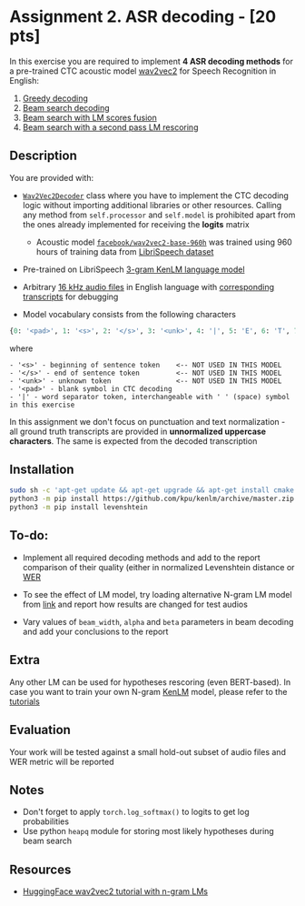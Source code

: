# Assignment 2. ASR decoding - [20 pts]

In this exercise you are required to implement **4 ASR decoding methods** for a pre-trained CTC acoustic model [wav2vec2](https://huggingface.co/docs/transformers/en/model_doc/wav2vec2) for Speech Recognition in English:

1. [Greedy decoding](wav2vec2decoder.py:41)
2. [Beam search decoding](wav2vec2decoder.py:54)
3. [Beam search with LM scores fusion](wav2vec2decoder.py:76)
4. [Beam search with a second pass LM rescoring](wav2vec2decoder.py:95)


## Description

You are provided with:
- [`Wav2Vec2Decoder`](wav2vec2decoder.py) class where you have to implement the CTC decoding logic without importing additional libraries or other resources. Calling any method from `self.processor` and `self.model` is prohibited apart from the ones already implemented for receiving the **logits** matrix
    - Acoustic model [`facebook/wav2vec2-base-960h`](https://huggingface.co/facebook/wav2vec2-base-960h) was trained using 960 hours of training data from [LibriSpeech dataset](https://www.openslr.org/12)
- Pre-trained on LibriSpeech [3-gram KenLM language model](http://www.openslr.org/11/)
- Arbitrary [16 kHz audio files](examples/) in English language with [corresponding transcripts](wav2vec2decoder.py:165) for debugging

- Model vocabulary consists from the following characters
```python
{0: '<pad>', 1: '<s>', 2: '</s>', 3: '<unk>', 4: '|', 5: 'E', 6: 'T', 7: 'A', 8: 'O', 9: 'N', 10: 'I', 11: 'H', 12: 'S', 13: 'R', 14: 'D', 15: 'L', 16: 'U', 17: 'M', 18: 'W', 19: 'C', 20: 'F', 21: 'G', 22: 'Y', 23: 'P', 24: 'B', 25: 'V', 26: 'K', 27: "'", 28: 'X', 29: 'J', 30: 'Q', 31: 'Z'}
```
where

    - '<s>' - beginning of sentence token    <-- NOT USED IN THIS MODEL
    - '</s>' - end of sentence token         <-- NOT USED IN THIS MODEL
    - '<unk>' - unknown token                <-- NOT USED IN THIS MODEL
    - '<pad>' - blank symbol in CTC decoding
    - '|' - word separator token, interchangeable with ' ' (space) symbol in this exercise


In this assignment we don't focus on punctuation and text normalization - all ground truth transcripts are provided in **unnormalized uppercase characters**. The same is expected from the decoded transcription


## Installation

```bash
sudo sh -c 'apt-get update && apt-get upgrade && apt-get install cmake'
python3 -m pip install https://github.com/kpu/kenlm/archive/master.zip
python3 -m pip install levenshtein
```


## To-do:
- Implement all required decoding methods and add to the report comparison of their quality (either in normalized Levenshtein distance or [WER](https://en.wikipedia.org/wiki/Word_error_rate)

- To see the effect of LM model, try loading alternative N-gram LM model from [link](http://www.openslr.org/11/) and report how results are changed for test audios

- Vary values of `beam_width`, `alpha` and `beta` parameters in beam decoding and add your conclusions to the report


## Extra

Any other LM can be used for hypotheses rescoring (even BERT-based). In case you want to train your own N-gram [KenLM](https://github.com/kpu/kenlm) model, please refer to the [tutorials](#resources)


## Evaluation

Your work will be tested against a small hold-out subset of audio files and WER metric will be reported


## Notes

- Don't forget to apply `torch.log_softmax()` to logits to get log probabilities
- Use python `heapq` module for storing most likely hypotheses during beam search


## Resources
- [HuggingFace wav2vec2 tutorial with n-gram LMs](https://huggingface.co/blog/wav2vec2-with-ngram)
